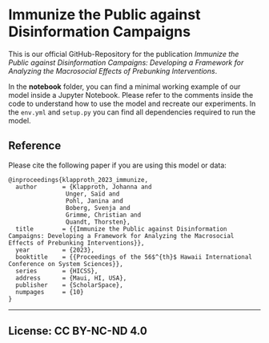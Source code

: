 # Immunize the Public against Disinformation Campaigns

This is our official GitHub-Repository for the publication *Immunize the Public against Disinformation Campaigns: Developing a Framework for Analyzing the Macrosocial Effects of Prebunking Interventions*. 

In the **notebook** folder, you can find a minimal working example of our model inside a Jupyter Notebook. Please refer to the comments inside the code to understand how to use the model and recreate our experiments. In the `env.yml` and `setup.py` you can find all dependencies required to run the model. 
 
## Reference 

Please cite the following paper if you are using this model or data: 

```
@inproceedings{klapproth_2023_immunize,
  author       = {Klapproth, Johanna and 
	  			Unger, Saïd and 
	  		  	Pohl, Janina and 
	  		  	Boberg, Svenja and 
	  		  	Grimme, Christian and 
	  		  	Quandt, Thorsten},
  title        = {{Immunize the Public against Disinformation Campaigns: Developing a Framework for Analyzing the Macrosocial Effects of Prebunking Interventions}},
  year         = {2023},
  booktitle    = {{Proceedings of the 56$^{th}$ Hawaii International Conference on System Sciences}},
  series 	   = {HICSS},
  address      = {Maui, HI, USA}, 
  publisher    = {ScholarSpace},
  numpages	   = {10}
} 
```

---
License: CC BY-NC-ND 4.0
---